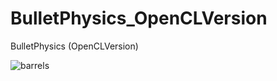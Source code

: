 # BulletPhysics_OpenCLVersion
BulletPhysics (OpenCLVersion)

![barrels](https://user-images.githubusercontent.com/9680136/219828798-104b7b35-fc66-4231-a9bb-8f057e1d9791.png)


